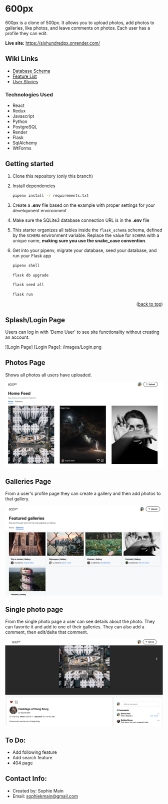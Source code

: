 # 600px

600px is a clone of 500px. It allows you to upload photos, add photos to galleries, like photos, and leave comments on photos. Each user has a profile they can edit.

**Live site:** https://sixhundredpx.onrender.com/

## Wiki Links
- [Database Schema](https://github.com/sophmain/600px/wiki/Database-Schema)
- [Feature List](https://github.com/sophmain/600px/wiki/Features)
- [User Stories](https://github.com/sophmain/600px/wiki/User-Stories)


### Technologies Used
* React
* Redux
* Javascript
* Python
* PostgreSQL
* Render
* Flask
* SqlAlchemy
* WtForms



## Getting started
1. Clone this repository (only this branch)

2. Install dependencies

      ```bash
      pipenv install -r requirements.txt
      ```

3. Create a **.env** file based on the example with proper settings for your
   development environment

4. Make sure the SQLite3 database connection URL is in the **.env** file

5. This starter organizes all tables inside the `flask_schema` schema, defined
   by the `SCHEMA` environment variable.  Replace the value for
   `SCHEMA` with a unique name, **making sure you use the snake_case
   convention**.

6. Get into your pipenv, migrate your database, seed your database, and run your Flask app

   ```bash
   pipenv shell
   ```

   ```bash
   flask db upgrade
   ```

   ```bash
   flask seed all
   ```

   ```bash
   flask run
   ```

<p align="right">(<a href="#readme-top">back to top</a>)</p>

## Splash/Login Page

Users can log in with 'Demo User' to see site functionality without creating an account. 

![Login Page]
[Login Page]: /images/Login.png

## Photos Page

Shows all photos all users have uploaded.

![All Photos]

[All Photos]: ./images/Photos.png

## Galleries Page

From a user's profile page they can create a gallery and then add photos to that gallery.

![Galleries Page]

[Galleries Page]: ./images/Galleries.png

## Single photo page

From the single photo page a user can see details about the photo. They can favorite it and add to one of their galleries. They can also add a comment, then edit/delte that comment.

![Photo Page]

[Photo Page]: ./images/SinglePhoto.png

## To Do:
- Add following feature
- Add search feature
- 404 page

## Contact Info:
- Created by: Sophie Main
- Email: sophiekmain@gmail.com
